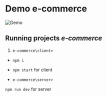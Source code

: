 # Demo e-commerce

![Demo](/video//demo.gif)


## Running projects *e-commerce*

1. `e-commerce\client>`
 - `npm i`
 - `npm start` for client

- `e-commerce\server>`

 `npm run dev` for server
